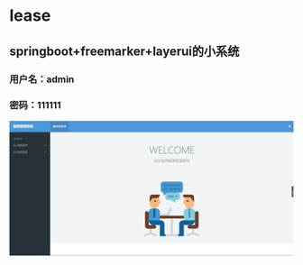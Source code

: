 # lease
## springboot+freemarker+layerui的小系统
### 用户名：admin
### 密码：111111
![image](https://github.com/yuhuangbin/lease/blob/master/image/1551177837(1).png)

  



